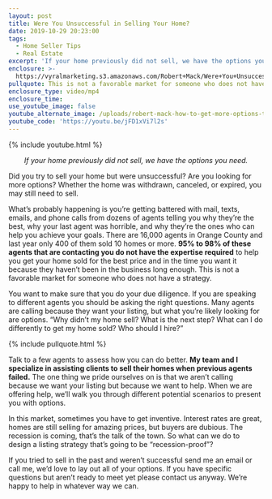 ```yaml
---
layout: post
title: Were You Unsuccessful in Selling Your Home?
date: 2019-10-29 20:23:00
tags:
  - Home Seller Tips
  - Real Estate
excerpt: 'If your home previously did not sell, we have the options you need.'
enclosure: >-
  https://vyralmarketing.s3.amazonaws.com/Robert+Mack/Were+You+Unsuccessful+in+Selling+Your+Home_.mp4
pullquote: This is not a favorable market for someone who does not have a strategy.
enclosure_type: video/mp4
enclosure_time:
use_youtube_image: false
youtube_alternate_image: /uploads/robert-mack-how-to-get-more-options-to-sell-youtube.png
youtube_code: 'https://youtu.be/jFD1xVi7l2s'
---
```


{% include youtube.html %}

<p style="text-align: center;"><em>If your home previously did not sell, we have the options you need.</em></p>

Did you try to sell your home but were unsuccessful? Are you looking for more options? Whether the home was withdrawn, canceled, or expired, you may still need to sell.&nbsp;

What’s probably happening is you’re getting battered with mail, texts, emails, and phone calls from dozens of agents telling you why they’re the best, why your last agent was horrible, and why they’re the ones who can help you achieve your goals. There are 16,000 agents in Orange County and last year only 400 of them sold 10 homes or more. **95% to 98% of these agents that are contacting you do not have the expertise required** to help you get your home sold for the best price and in the time you want it because they haven’t been in the business long enough. This is not a favorable market for someone who does not have a strategy.&nbsp;

You want to make sure that you do your due diligence. If you are speaking to different agents you should be asking the right questions. Many agents are calling because they want your listing, but what you’re likely looking for are options. “Why didn’t my home sell? What is the next step? What can I do differently to get my home sold? Who should I hire?”&nbsp;

{% include pullquote.html %}

Talk to a few agents to assess how you can do better. **My team and I specialize in assisting clients to sell their homes when previous agents failed.** The one thing we pride ourselves on is that we aren’t calling because we want your listing but because we want to help. When we are offering help, we’ll walk you through different potential scenarios to present you with options.&nbsp;

In this market, sometimes you have to get inventive. Interest rates are great, homes are still selling for amazing prices, but buyers are dubious. The recession is coming, that’s the talk of the town. So what can we do to design a listing strategy that’s going to be “recession-proof”?&nbsp;

If you tried to sell in the past and weren’t successful send me an email or call me, we’d love to lay out all of your options. If you have specific questions but aren’t ready to meet yet please contact us anyway. We’re happy to help in whatever way we can.